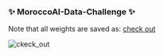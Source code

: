 ### ✨ MoroccoAI-Data-Challenge ✨
Note that all weights are saved as:  [check out](https://drive.google.com/drive/folders/1qTvKYEfpLR-4hcFaeT11aB_bpCX3lQUi?usp=sharing)

<img src="../images/ckeck_out.png" alt="ckeck_out">
